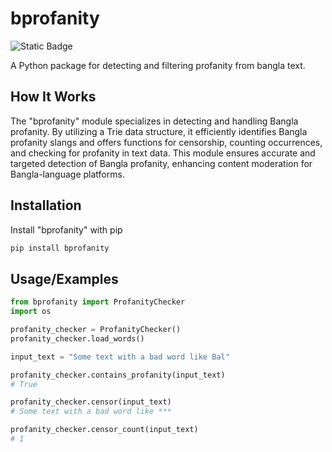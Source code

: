 
# bprofanity

![Static Badge](https://img.shields.io/badge/release-0.1-blue)

A Python package for detecting and filtering profanity from bangla text.

## How It Works

The "bprofanity" module specializes in detecting and handling Bangla profanity. By utilizing a Trie data structure, it efficiently identifies Bangla profanity slangs and offers functions for censorship, counting occurrences, and checking for profanity in text data. This module ensures accurate and targeted detection of Bangla profanity, enhancing content moderation for Bangla-language platforms.
## Installation

Install "bprofanity" with pip

```bash
pip install bprofanity
```
## Usage/Examples

```python
from bprofanity import ProfanityChecker
import os

profanity_checker = ProfanityChecker()
profanity_checker.load_words()

input_text = "Some text with a bad word like Bal"

profanity_checker.contains_profanity(input_text)
# True

profanity_checker.censor(input_text)
# Some text with a bad word like ***

profanity_checker.censor_count(input_text)
# 1
```


